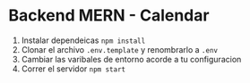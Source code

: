# Backend MERN - Calendar

1. Instalar dependeicas `npm install`
2. Clonar el archivo `.env.template` y renombrarlo a `.env`
3. Cambiar las varibales de entorno acorde a tu configuracion
4. Correr el servidor `npm start`